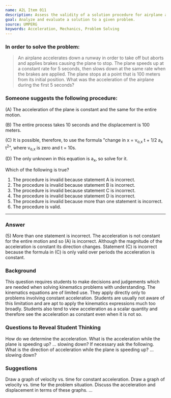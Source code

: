 ```yaml
---
name: A2L Item 011
description: Assess the validity of a solution procedure for airplane aborting takeoff.
goal: Analyze and evaluate a solution to a given problem.
source: UMPERG
keywords: Acceleration, Mechanics, Problem Solving
---
```


### In order to solve the problem:

>An airplane accelerates down a runway in order to take off
but aborts and applies brakes causing the plane to stop.  The plane
speeds up at a constant rate for 5 seconds, then slows down at the same
rate when the brakes are applied.  The plane stops at a point that is
100 meters from its initial position.  What was the acceleration of the
airplane during the first 5 seconds?

### Someone suggests the following procedure:

(A) The acceleration of the plane is constant and the same for the
entire motion.

(B) The entire process takes 10 seconds and the displacement is 100
meters.

(C) It is possible, therefore, to use the formula "change in x =
v<sub>o,x</sub> t + 1/2 a<sub>x</sub> t<sup>2</sup>", where
v<sub>o,x</sub> is zero and t = 10s.

(D) The only unknown in this equation is a<sub>x</sub>, so solve for it.

Which of the following is true?


1. The procedure is invalid because statement A is incorrect.
2. The procedure is invalid because statement B is incorrect.
3. The procedure is invalid because statement C is incorrect.
4. The procedure is invalid because statement D is incorrect.
5. The procedure is invalid because more than one statement is incorrect.
6. The procedure is valid.


<hr/>

### Answer

(5) More than one statement is incorrect.  The
acceleration is not  constant for the entire motion and so (A) is
incorrect.  Although the magnitude of the acceleration is constant its
direction changes.  Statement (C) is incorrect because the formula in
(C) is only valid over periods the acceleration is constant.

### Background

This question requires students to make decisions and judgements which
are needed when solving kinematics problems with understanding.  The
kinematics equations are of limited use.  They apply directly only to
problems involving constant acceleration.  Students are usually not
aware of this limitation and are apt to apply the kinematics expressions
much too broadly.  Students also tend to view acceleration as a scalar
quantity and therefore see the acceleration as constant even when it is
not so.

### Questions to Reveal Student Thinking

How do we determine the acceleration.  What is the acceleration while
the plane is speeding up? ... slowing down?  If necessary ask the
following.  What is the direction of acceleration while the plane is
speeding up?  ... slowing down?

### Suggestions

Draw a graph of velocity vs. time for constant acceleration.  Draw a
graph of velocity vs. time for the problem situation.  Discuss the
acceleration and displacement in terms of these graphs.
...
